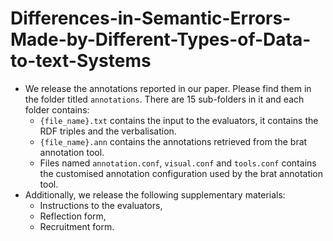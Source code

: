 # Differences-in-Semantic-Errors-Made-by-Different-Types-of-Data-to-text-Systems

- We release the annotations reported in our paper. Please find them in the folder titled `annotations`. There are 15 sub-folders in it and each folder contains:
  - `{file_name}.txt` contains the input to the evaluators, it contains the RDF triples and the verbalisation.
  - `{file_name}.ann` contains the annotations retrieved from the brat annotation tool.
  - Files named `annotation.conf`, `visual.conf` and `tools.conf` contains the customised annotation configuration used by the brat annotation tool.
- Additionally, we release the following supplementary materials:
  - Instructions to the evaluators,
  - Reflection form,
  - Recruitment form.
